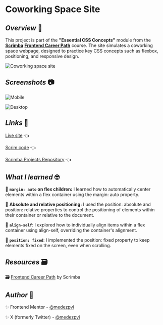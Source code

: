# Coworking Space Site

## *Overview* 🧐

This project is part of the **"Essential CSS Concepts"** module from the [**Scrimba**](https://v2.scrimba.com/home) [**Frontend Career Path**](https://v2.scrimba.com/the-frontend-developer-career-path-c0j) course. The site simulates a coworking space webpage, designed to practice key CSS concepts such as flexbox, positioning, and responsive design.

![Coworking space site](./assets/screenshot/sample.gif)

## *Screenshots* 📷

![Mobile](./assets/screenshot/mobile.avif)

![Desktop](./assets/screenshot/desktop.avif)

## *Links* 🔗

[Live site](https://mendezpvi.github.io/fcp-coworking-space-site/) 👈

[Scrim code](https://v2.scrimba.com/s0m1nnnpes) 👈

[Scrimba Projects Repository](https://github.com/mendezpvi/fcp-scrimba) 👈

## *What I learned* 🤓

🔳 **`margin: auto` on flex children:** I learned how to automatically center elements within a flex container using the margin: auto property.

🔳 **Absolute and relative positioning:** I used the position: absolute and position: relative properties to control the positioning of elements within their container or relative to the document.

🔳 **`align-self`**: I explored how to individually align items within a flex container using align-self, overriding the container's alignment.

🔳 **`position: fixed`**: I implemented the position: fixed property to keep elements fixed on the screen, even when scrolling.

## *Resources* 🗃️

🗃️ [Frontend Career Path](https://v2.scrimba.com/the-frontend-developer-career-path-c0j) by Scrimba

## *Author* 🔰

✨ Frontend Mentor - [@medezpvi](https://www.frontendmentor.io/profile/mendezpvi)

✨ X (formerly Twitter) - [@medezpvi](https://x.com/mendezpvi)